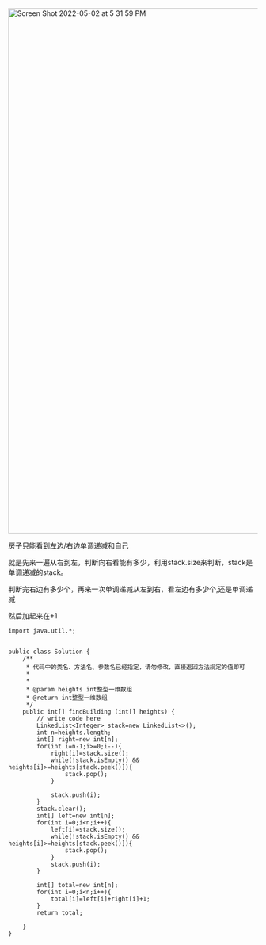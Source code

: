 <img width="1060" alt="Screen Shot 2022-05-02 at 5 31 59 PM" src="https://user-images.githubusercontent.com/59748598/166349676-17977388-4cf1-4e1f-aba1-34a2c1eca53e.png">

房子只能看到左边/右边单调递减和自己

就是先来一遍从右到左，判断向右看能有多少，利用stack.size来判断，stack是单调递减的stack。

判断完右边有多少个，再来一次单调递减从左到右，看左边有多少个,还是单调递减

然后加起来在+1

```` 
import java.util.*;


public class Solution {
    /**
     * 代码中的类名、方法名、参数名已经指定，请勿修改，直接返回方法规定的值即可
     *
     * 
     * @param heights int整型一维数组 
     * @return int整型一维数组
     */
    public int[] findBuilding (int[] heights) {
        // write code here
        LinkedList<Integer> stack=new LinkedList<>();
        int n=heights.length;
        int[] right=new int[n];
        for(int i=n-1;i>=0;i--){
            right[i]=stack.size();
            while(!stack.isEmpty() && heights[i]>=heights[stack.peek()]){
                stack.pop();
            }
            
            stack.push(i);
        }
        stack.clear();
        int[] left=new int[n];
        for(int i=0;i<n;i++){
            left[i]=stack.size();
            while(!stack.isEmpty() && heights[i]>=heights[stack.peek()]){
                stack.pop();
            }
            stack.push(i);
        }
        
        int[] total=new int[n];
        for(int i=0;i<n;i++){
            total[i]=left[i]+right[i]+1;
        }
        return total;
        
    }
}
````




